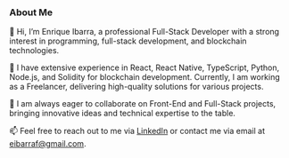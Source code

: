 ### About Me

👋 Hi, I’m Enrique Ibarra, a professional Full-Stack Developer with a strong interest in programming, full-stack development, and blockchain technologies. 

👀 I have extensive experience in React, React Native, TypeScript, Python, Node.js, and Solidity for blockchain development. Currently, I am working as a Freelancer, delivering high-quality solutions for various projects.

🌱 I am always eager to collaborate on Front-End and Full-Stack projects, bringing innovative ideas and technical expertise to the table.

📫 Feel free to reach out to me via [LinkedIn](https://www.linkedin.com/in/enrique-ibarra) or contact me via email at eibarraf@gmail.com.

<!---
Enricrypto/Enricrypto is a ✨ special ✨ repository because its `README.md` (this file) appears on your GitHub profile.
You can click the Preview link to take a look at your changes.
--->
